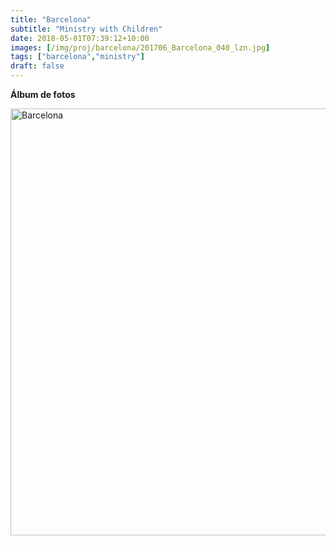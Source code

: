 ```yaml
---
title: "Barcelona"
subtitle: "Ministry with Children"
date: 2018-05-01T07:39:12+10:00
images: [/img/proj/barcelona/201706_Barcelona_040_lzn.jpg]
tags: ["barcelona","ministry"]
draft: false
---
```



**Álbum de fotos**

<a data-flickr-embed="true" data-header="true" data-footer="true"  href="https://www.flickr.com/photos/144447981@N03/albums/72157699366932090" title="Barcelona"><img src="https://farm8.staticflickr.com/7919/32704724248_134c48fe83_o.jpg" width="1024" height="683" alt="Barcelona"></a><script async src="//embedr.flickr.com/assets/client-code.js" charset="utf-8"></script>